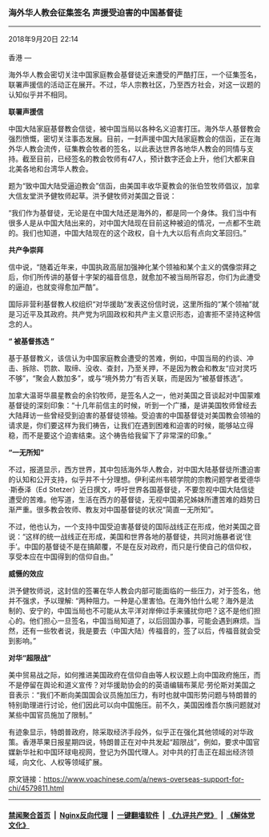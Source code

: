### 海外华人教会征集签名 声援受迫害的中国基督徒
------------------------

<div class="published">
 <span class="date" title="中国时间">
  <time datetime="2018-09-20T22:14:12+08:00">
   2018年9月20日 22:14
  </time>
 </span>
</div>
<br/>
<div class="wsw">
 <span class="dateline">
  香港 —
 </span>
 <p>
  海外华人教会密切关注中国家庭教会基督徒近来遭受的严酷打压，一个征集签名，联署声援信的活动正在展开。不过，华人宗教社区，乃至西方社会，对这一议题的认知似乎并不相同。
 </p>
 <div class="wsw__embed">
 </div>
 <p>
  <strong>
   联署声援信
  </strong>
 </p>
 <p>
  中国大陆家庭基督教会信徒，被中国当局以各种名义迫害打压。海外华人基督教会强烈愤慨，密切关注事态发展。目前，一封声援中国大陆家庭教会的信函，正在海外华人教会流传，征集教会牧者的签名，以此表达世界各地华人教会的同情与支持。截至目前，已经签名的教会牧师有47人，预计数字还会上升，他们大都来自北美各地和台湾华人教会。
 </p>
 <p>
  题为“致中国大陆受逼迫教会”信函，由美国丰收华夏教会的张伯笠牧师倡议，加拿大信友堂洪予健牧师起草。洪予健牧师对美国之音说：
 </p>
 <p>
  “我们作为基督徒，无论是在中国大陆还是海外的，都是同一个身体。我们当中有很多人是从中国大陆出来的，对中国大陆现在目前这种被迫的情况，一点都不生疏的。我们也知道，中国大陆现在的这个政权，自十九大以后有点向文革回归。”
 </p>
 <p>
  <strong>
   共产争崇拜
  </strong>
 </p>
 <p>
  信中说，“随着近年来，中国执政高层加强神化某个领袖和某个主义的偶像崇拜之后，你们所传讲的基督十字架的福音信息，就愈加不被当局所容忍，你们为此遭受的逼迫，也就变得愈加严酷”。
 </p>
 <p>
  国际非营利基督教人权组织“对华援助”发表这份信时说，这里所指的“某个领袖”就是习近平及其政府。共产党为巩固政权和共产主义意识形态，迫害拒不坚持这种信念的人。
 </p>
 <p>
  <strong>
   “
  </strong>
  <strong>
   被基督拣选
  </strong>
  <strong>
   ”
  </strong>
 </p>
 <p>
  基于基督教义，该信认为中国家庭教会遭受的苦难，例如，中国当局的约谈、冲击、拆除、罚款、取缔、没收、查封，乃至关押，不是因为教会和教友“应对灵巧不够”，“聚会人数加多”，或与“境外势力”有否关联，而是因为“被基督拣选”。
 </p>
 <p>
  加拿大温哥华晨星教会的余钧牧师，是签名人之一，他对美国之音谈起对中国蒙难基督徒的深刻印象：“十几年前信主的时候，听到一个广播，是讲美国牧师曾经去大陆拜访一些曾经受到迫害的基督徒领袖。受迫害的中国基督徒对美国教会领袖的请求是，你们要这样为我们祷告，让我们在遇到困难和迫害的时候，能够站立得稳，而不是要这个迫害结束。这个祷告给我留下了非常深的印象。”
 </p>
 <p>
  <strong>
   “一无所知”
  </strong>
 </p>
 <p>
  不过，报道显示，西方世界，其中包括海外华人教会，对中国大陆基督徒所遭迫害的认知和公开支持，似乎并不十分理想。伊利诺州韦顿学院的宗教问题学者爱德华·斯泰泽（Ed Stetzer）近日撰文，呼吁世界各国基督徒，不要忽视中国大陆信徒遭受的苦难。他写道，生活在西方的基督徒，无视中国弟兄姊妹所遭苦难的趋势日渐严重。很多教会牧师、教友对中国基督徒的状况“简直一无所知”。
 </p>
 <p>
  不过，他也认为，一个支持中国受迫害基督徒的国际战线正在形成，他对美国之音说：“这样的统一战线正在形成，美国和世界各地的基督徒，共同对施暴者说‘住手’。中国的基督徒不是在搞颠覆，不是在反对政府，而只是行使自己的信仰权，享受本应在中国得到的信仰自由。”
 </p>
 <p>
  <strong>
   威慑的效应
  </strong>
 </p>
 <p>
  洪予健牧师说，这封信的签署在华人教会内部可能面临的一些压力，对于签名，他并不强求，予以理解: “两种阻力。一种是心里害怕。在海外怕什么呢？海外是法制的、安宁的，中国当局也不可能从太平洋对岸伸过手来骚扰你吧？这不是他们担心的。他们担心一旦签名，中国当局知道了，以后回国办事，可能会遇到麻烦。当然，还有一些牧者说，我是要去（中国大陆）传福音的，签了以后，传福音就会受到影响。”
 </p>
 <p>
  <strong>
   对华“超限战”
  </strong>
 </p>
 <p>
  美中贸易战之际，如何推进美国政府在信仰自由等人权议题上向中国政府施压，而不是停留在舆论和道义宣传？对华援助协会的的英语编辑布莱尼·劳伦斯对美国之音表示：“我们不断向美国国会议员施加压力，有时也就中国形势问题与特朗普的特别助理进行讨论，他们因此可以向中国施压。前不久，美国因维吾尔族问题就对某些中国官员施加了限制。”
 </p>
 <p>
  有迹象显示，特朗普政府，除采取经济手段外，似乎正在强化其他领域的对华政策。香港苹果日报星期四说，特朗普正在对中共发起“超限战”，例如，要求中国官媒新华社和中国环球电视网，登记为外国代理人。对中共的打击正在超出经济领域，向文化、人权等领域扩展。
 </p>
</div>

原文链接：https://www.voachinese.com/a/news-overseas-support-for-chi/4579811.html


------------------------
#### [禁闻聚合首页](https://github.com/gfw-breaker/banned-news/blob/master/README.md) &nbsp;|&nbsp; [Nginx反向代理](https://github.com/gfw-breaker/open-proxy/blob/master/README.md) &nbsp;|&nbsp;  [一键翻墙软件](https://github.com/gfw-breaker/nogfw/blob/master/README.md) &nbsp;|&nbsp; [《九评共产党》](https://github.com/gfw-breaker/9ping.md/blob/master/README.md#九评之一评共产党是什么) &nbsp;|&nbsp; [《解体党文化》](https://github.com/gfw-breaker/jtdwh.md/blob/master/README.md#绪论)